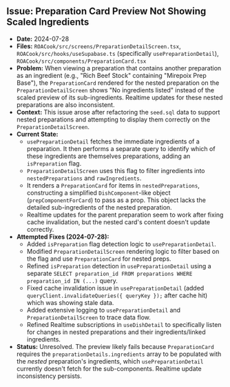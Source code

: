 ## Issue: Preparation Card Preview Not Showing Scaled Ingredients

*   **Date:** 2024-07-28
*   **Files:** `ROACook/src/screens/PreparationDetailScreen.tsx`, `ROACook/src/hooks/useSupabase.ts` (specifically `usePreparationDetail`), `ROACook/src/components/PreparationCard.tsx`
*   **Problem:** When viewing a preparation that contains another preparation as an ingredient (e.g., "Rich Beef Stock" containing "Mirepoix Prep Base"), the `PreparationCard` rendered for the nested preparation on the `PreparationDetailScreen` shows "No ingredients listed" instead of the scaled preview of its sub-ingredients. Realtime updates for these nested preparations are also inconsistent.
*   **Context:** This issue arose after refactoring the `seed.sql` data to support nested preparations and attempting to display them correctly on the `PreparationDetailScreen`.
*   **Current State:**
    *   `usePreparationDetail` fetches the immediate ingredients of a preparation. It then performs a separate query to identify which of these ingredients are themselves preparations, adding an `isPreparation` flag.
    *   `PreparationDetailScreen` uses this flag to filter ingredients into `nestedPreparations` and `rawIngredients`.
    *   It renders a `PreparationCard` for items in `nestedPreparations`, constructing a simplified `DishComponent`-like object (`prepComponentForCard`) to pass as a prop. This object lacks the detailed sub-ingredients of the nested preparation.
    *   Realtime updates for the parent preparation seem to work after fixing cache invalidation, but the nested card's content doesn't update correctly.
*   **Attempted Fixes (2024-07-28):**
    *   Added `isPreparation` flag detection logic to `usePreparationDetail`.
    *   Modified `PreparationDetailScreen` rendering logic to filter based on the flag and use `PreparationCard` for nested preps.
    *   Refined `isPreparation` detection in `usePreparationDetail` using a separate `SELECT preparation_id FROM preparations WHERE preparation_id IN (...)` query.
    *   Fixed cache invalidation issue in `usePreparationDetail` (added `queryClient.invalidateQueries({ queryKey });` after cache hit) which was showing stale data.
    *   Added extensive logging to `usePreparationDetail` and `PreparationDetailScreen` to trace data flow.
    *   Refined Realtime subscriptions in `useDishDetail` to specifically listen for changes in nested preparations and their ingredients/linked ingredients.
*   **Status:** Unresolved. The preview likely fails because `PreparationCard` requires the
    `preparationDetails.ingredients` array to be populated with the *nested* preparation's
    ingredients, which `usePreparationDetail` currently doesn't fetch for the sub-components.
    Realtime update inconsistency persists.
